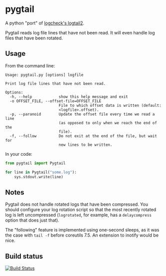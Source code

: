 pygtail
=======

A python "port" of [logcheck's logtail2](http://logcheck.org).

Pygtail reads log file lines that have not been read. It will even handle log
files that have been rotated.

Usage
-----

From the command line:

    Usage: pygtail.py [options] logfile

    Print log file lines that have not been read.

    Options:
      -h, --help            show this help message and exit
      -o OFFSET_FILE, --offset-file=OFFSET_FILE
                            File to which offset data is written (default:
                            <logfile>.offset).
      -p, --paranoid        Update the offset file every time we read a line 
                            (as opposed to only when we reach the end of the
                            file).
      -f, --follow          Do not exit at the end of the file, but wait for
                            new lines to be written.

In your code:

```python
from pygtail import Pygtail

for line in Pygtail("some.log"):
    sys.stdout.write(line)
```

Notes
-----

Pygtail does not handle rotated logs that have been compressed. You should
configure your log rotation script so that the most recently rotated log is
left uncompressed (`logrotated`, for example, has a `delaycompress` option
that does just that).

The "following" feature is implemented using one-second sleeps, as it was the
case with `tail -f` before coreutils 7.5. An extension to inotify would be nice.

Build status
------------

[![Build Status](https://secure.travis-ci.org/bgreenlee/pygtail.png)](http://travis-ci.org/bgreenlee/pygtail)


